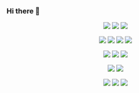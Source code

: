 ### Hi there 👋


<div align="center">
<img src="https://img.shields.io/badge/JavaScript-999999?style=for-the-badge&logo=JavaScript&logoColor=F7DF1E"/> <img src="https://img.shields.io/badge/HTML5-999999?style=for-the-badge&logo=HTML5&logoColor=E34F26"/>
<img src="https://img.shields.io/badge/CSS3-999999?style=for-the-badge&logo=CSS3&logoColor=1572B6"/>

<img src="https://img.shields.io/badge/TypeScript-999999?style=for-the-badge&logo=TypeScript&logoColor=3178C6"/> <img src="https://img.shields.io/badge/React-999999?style=for-the-badge&logo=React&logoColor=61DAFB"/> <img src="https://img.shields.io/badge/Redux-999999?style=for-the-badge&logo=Redux&logoColor=764ABC"/>
<img src="https://img.shields.io/badge/styled components-999999?style=for-the-badge&logo=styled-components&logoColor=DB7093"/>

<img src="https://img.shields.io/badge/Node.js-999999?style=for-the-badge&logo=Node.js&logoColor=339933"/> <img src="https://img.shields.io/badge/Express-999999?style=for-the-badge&logo=Express&logoColor=000000"/> <img src="https://img.shields.io/badge/Axios-999999?style=for-the-badge&logo=Axios&logoColor=5A29E4"/>

<img src="https://img.shields.io/badge/Mongo DB-999999?style=for-the-badge&logo=MongoDB&logoColor=47A248"/> <img src="https://img.shields.io/badge/Amazon S3-999999?style=for-the-badge&logo=Amazon S3&logoColor=569A31"/>

<img src="https://img.shields.io/badge/Amazon EC2-999999?style=for-the-badge&logo=Amazon EC2&logoColor=FF9900"/> <img src="https://img.shields.io/badge/Firebase-999999?style=for-the-badge&logo=Firebase&logoColor=FFCA28"/> <img src="https://img.shields.io/badge/GitHub Pages-999999?style=for-the-badge&logo=GitHub Pages&logoColor=222222"/>
  </div>

<!--
**CCCWS/CCCWS** is a ✨ _special_ ✨ repository because its `README.md` (this file) appears on your GitHub profile.


Here are some ideas to get you started:

- 🔭 I’m currently working on ...
- 🌱 I’m currently learning ...
- 👯 I’m looking to collaborate on ...
- 🤔 I’m looking for help with ...
- 💬 Ask me about ...
- 📫 How to reach me: ...
- 😄 Pronouns: ...
- ⚡ Fun fact: ...
-->
